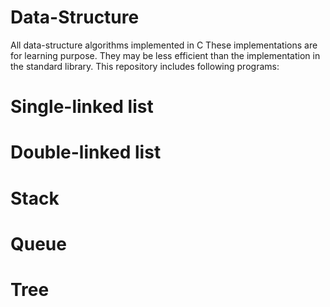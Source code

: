 # Data-Structure
All data-structure algorithms implemented in C
These implementations are for learning purpose. They may be less efficient than the implementation in the standard library.
This repository includes following programs:
   # Single-linked list
   # Double-linked list
   # Stack 
   # Queue
   # Tree
   
